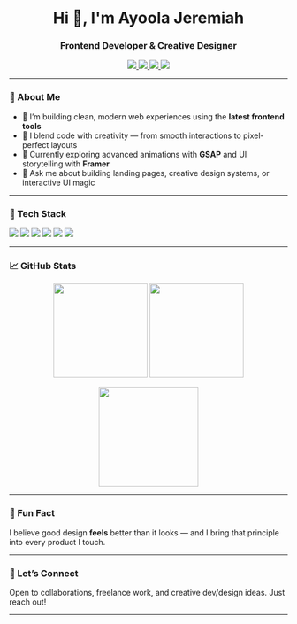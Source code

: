<h1 align="center">Hi 👋, I'm Ayoola Jeremiah</h1>
<h3 align="center">Frontend Developer & Creative Designer</h3>

<p align="center">
  <a href="https://ayoolajeremy.vercel.com" target="_blank">
    <img src="https://img.shields.io/badge/Portfolio-%23000000.svg?&style=for-the-badge&logo=firefox&logoColor=white" />
  </a>
  <a href="https://twitter.com/AyoolaJeremiah1" target="_blank">
    <img src="https://img.shields.io/badge/Twitter-%231DA1F2.svg?&style=for-the-badge&logo=twitter&logoColor=white" />
  </a>
  <a href="https://www.linkedin.com/in/ayoolajeremy/" target="_blank">
    <img src="https://img.shields.io/badge/LinkedIn-%230A66C2.svg?&style=for-the-badge&logo=linkedin&logoColor=white" />
  </a>
  <a href="mailto:ayoolajeremy@gmail.com" target="_blank">
    <img src="https://img.shields.io/badge/Gmail-D14836?style=for-the-badge&logo=gmail&logoColor=white" />
  </a>
</p>

---

### 🧠 About Me

- 🔭 I’m building clean, modern web experiences using the **latest frontend tools**
- 🎨 I blend code with creativity — from smooth interactions to pixel-perfect layouts
- 🌱 Currently exploring advanced animations with **GSAP** and UI storytelling with **Framer**
- 💬 Ask me about building landing pages, creative design systems, or interactive UI magic

---

### 🚀 Tech Stack

<p>
  <img src="https://img.shields.io/badge/Next.js-000000?style=for-the-badge&logo=nextdotjs&logoColor=white" />
  <img src="https://img.shields.io/badge/React-20232A?style=for-the-badge&logo=react&logoColor=61DAFB" />
  <img src="https://img.shields.io/badge/Tailwind_CSS-38B2AC?style=for-the-badge&logo=tailwind-css&logoColor=white" />
  <img src="https://img.shields.io/badge/GSAP-88CE02?style=for-the-badge&logo=greensock&logoColor=black" />
  <img src="https://img.shields.io/badge/Framer-0055FF?style=for-the-badge&logo=framer&logoColor=white" />
  <img src="https://img.shields.io/badge/Figma-F24E1E?style=for-the-badge&logo=figma&logoColor=white" />
</p>

---

### 📈 GitHub Stats

<p align="center">
  <img src="https://github-readme-stats.vercel.app/api?username=ayoolajeremy&show_icons=true&theme=radical" height="170"/>
  <img src="https://github-readme-stats.vercel.app/api/top-langs/?username=ayoolajeremy&layout=compact&theme=radical" height="170"/>
</p>

<p align="center">
  <img src="https://streak-stats.demolab.com?user=ayoolajeremy&theme=radical&hide_border=false" height="180"/>
</p>

---

### 🧩 Fun Fact

I believe good design **feels** better than it looks — and I bring that principle into every product I touch.

---

### 💬 Let’s Connect

Open to collaborations, freelance work, and creative dev/design ideas. Just reach out!

---


<!--
**Jeremmy0/jeremmy0** is a ✨ _special_ ✨ repository because its `README.md` (this file) appears on your GitHub profile.

Here are some ideas to get you started:

- 🔭 I’m currently working on ...
- 🌱 I’m currently learning ...
- 👯 I’m looking to collaborate on ...
- 🤔 I’m looking for help with ...
- 💬 Ask me about ...
- 📫 How to reach me: ...
- 😄 Pronouns: ...
- ⚡ Fun fact: ...
-->
